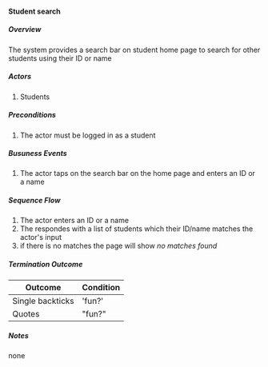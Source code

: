 #### Student search

##### Overview
The system provides a search bar on student home page to search for other students using their ID or name

##### Actors

1. Students

##### Preconditions

1. The actor must be logged in as a student

##### Busuness Events

1. The actor taps on the search bar on the home page and enters an ID or a name

##### Sequence Flow

1. The actor enters an ID or a name
2. The respondes with a list of students which their ID/name matches the actor's input
3. if there is no matches the page will show *no matches found*

##### Termination Outcome
| Outcome          | Condition |
|------------------|-----------|
| Single backticks | 'fun?'    |
| Quotes           | "fun?"    |

##### Notes
none
